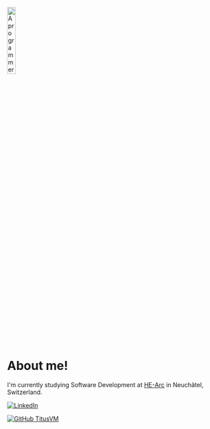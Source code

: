 <img src="https://user-images.githubusercontent.com/114073517/221203671-d0544fbe-6446-4131-b6bb-9e910368ddef.png" width=20% title="A programmer in ancient Greece, 100 BC">

# About me!


I'm currently studying Software Development at [HE-Arc](https://github.com/HE-Arc) in Neuchâtel, Switzerland. 

[![LinkedIn](https://img.shields.io/badge/linkedin-%230077B5.svg?style=flat-square&logo=Linkedin&logoColor=white&link=https://www.linkedin.com/in/titus-abele-13265821b/)](https://www.linkedin.com/in/titus-abele-13265821b/)

[![GitHub TitusVM](https://img.shields.io/github/followers/TitusVM?label=Follow&style=social)](https://github.com/TitusVM)

